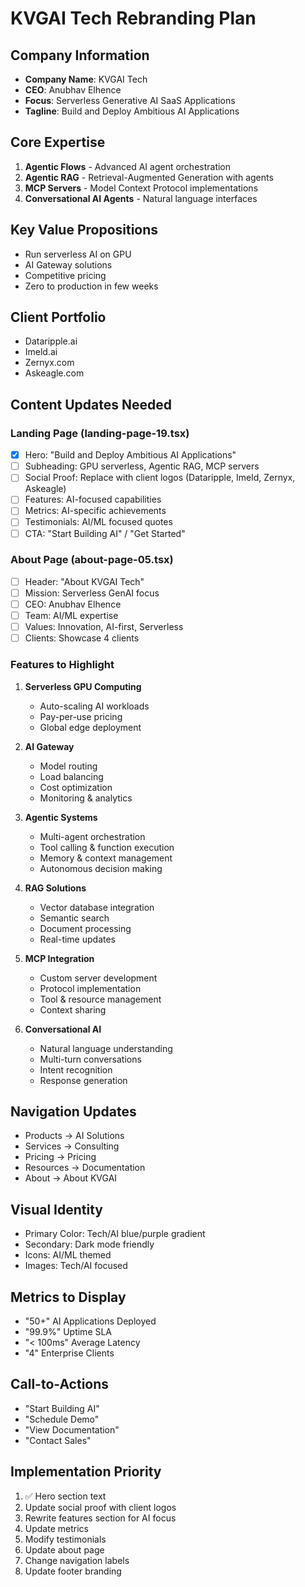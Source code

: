 # KVGAI Tech Rebranding Plan

## Company Information
- **Company Name**: KVGAI Tech
- **CEO**: Anubhav Elhence
- **Focus**: Serverless Generative AI SaaS Applications
- **Tagline**: Build and Deploy Ambitious AI Applications

## Core Expertise
1. **Agentic Flows** - Advanced AI agent orchestration
2. **Agentic RAG** - Retrieval-Augmented Generation with agents
3. **MCP Servers** - Model Context Protocol implementations
4. **Conversational AI Agents** - Natural language interfaces

## Key Value Propositions
- Run serverless AI on GPU
- AI Gateway solutions
- Competitive pricing
- Zero to production in few weeks

## Client Portfolio
- Dataripple.ai
- Imeld.ai
- Zernyx.com
- Askeagle.com

## Content Updates Needed

### Landing Page (landing-page-19.tsx)
- [x] Hero: "Build and Deploy Ambitious AI Applications"
- [ ] Subheading: GPU serverless, Agentic RAG, MCP servers
- [ ] Social Proof: Replace with client logos (Dataripple, Imeld, Zernyx, Askeagle)
- [ ] Features: AI-focused capabilities
- [ ] Metrics: AI-specific achievements
- [ ] Testimonials: AI/ML focused quotes
- [ ] CTA: "Start Building AI" / "Get Started"

### About Page (about-page-05.tsx)
- [ ] Header: "About KVGAI Tech"
- [ ] Mission: Serverless GenAI focus
- [ ] CEO: Anubhav Elhence
- [ ] Team: AI/ML expertise
- [ ] Values: Innovation, AI-first, Serverless
- [ ] Clients: Showcase 4 clients

### Features to Highlight
1. **Serverless GPU Computing**
   - Auto-scaling AI workloads
   - Pay-per-use pricing
   - Global edge deployment

2. **AI Gateway**
   - Model routing
   - Load balancing
   - Cost optimization
   - Monitoring & analytics

3. **Agentic Systems**
   - Multi-agent orchestration
   - Tool calling & function execution
   - Memory & context management
   - Autonomous decision making

4. **RAG Solutions**
   - Vector database integration
   - Semantic search
   - Document processing
   - Real-time updates

5. **MCP Integration**
   - Custom server development
   - Protocol implementation
   - Tool & resource management
   - Context sharing

6. **Conversational AI**
   - Natural language understanding
   - Multi-turn conversations
   - Intent recognition
   - Response generation

## Navigation Updates
- Products → AI Solutions
- Services → Consulting
- Pricing → Pricing
- Resources → Documentation
- About → About KVGAI

## Visual Identity
- Primary Color: Tech/AI blue/purple gradient
- Secondary: Dark mode friendly
- Icons: AI/ML themed
- Images: Tech/AI focused

## Metrics to Display
- "50+" AI Applications Deployed
- "99.9%" Uptime SLA
- "< 100ms" Average Latency
- "4" Enterprise Clients

## Call-to-Actions
- "Start Building AI"
- "Schedule Demo"
- "View Documentation"
- "Contact Sales"

## Implementation Priority
1. ✅ Hero section text
2. Update social proof with client logos
3. Rewrite features section for AI focus
4. Update metrics
5. Modify testimonials
6. Update about page
7. Change navigation labels
8. Update footer branding
